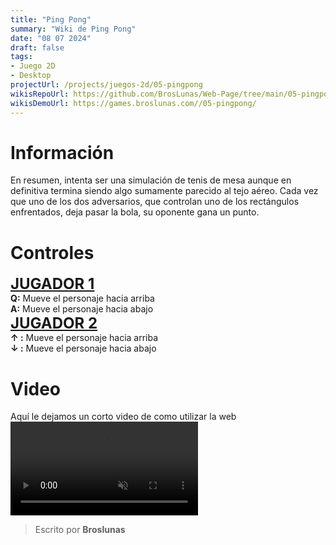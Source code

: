 ```yaml
---
title: "Ping Pong"
summary: "Wiki de Ping Pong"
date: "08 07 2024"
draft: false
tags:
- Juego 2D
- Desktop
projectUrl: /projects/juegos-2d/05-pingpong
wikisRepoUrl: https://github.com/BrosLunas/Web-Page/tree/main/05-pingpong/
wikisDemoUrl: https://games.broslunas.com//05-pingpong/
---
```

# Información
En resumen, intenta ser una simulación de tenis de mesa aunque en definitiva termina siendo algo sumamente parecido al tejo aéreo. Cada vez que uno de los dos adversarios, que controlan uno de los rectángulos enfrentados, deja pasar la bola, su oponente gana un punto.

# Controles
<b style="font-size:x-large; "><u>JUGADOR 1</u></b> <br>
<b>Q:</b> Mueve el personaje hacia arriba <br>
<b>A:</b> Mueve el personaje hacia abajo <br>
<b style="font-size:x-large; "><u>JUGADOR 2</u></b> <br>
<b>↑ :</b> Mueve el personaje hacia arriba <br>
<b>↓ :</b> Mueve el personaje hacia abajo <br>


# Video
Aquí le dejamos un corto video de como utilizar la web
<video class="container video" controls muted>
    <source src="https://assets.broslunas.com/gameplay/pingpong.mp4" type="video/mp4">
</video>

> Escrito por **Broslunas**
